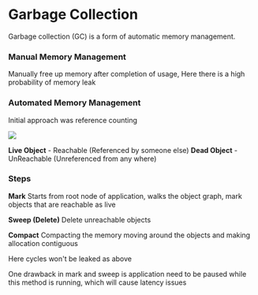 # Garbage Collection

Garbage collection (GC) is a form of automatic memory management.

### Manual Memory Management

Manually free up memory after completion of usage, Here there is a high probability of memory leak

### Automated Memory Management

Initial approach was reference counting

![](/assets/GC-Memory.png)

**Live Object** - Reachable (Referenced by someone else)
**Dead Object** - UnReachable (Unreferenced from any where)

### Steps

**Mark**
Starts from root node of application, walks the object graph, mark objects that are reachable as live

**Sweep (Delete)**
Delete unreachable objects

**Compact**
Compacting the memory moving around the objects and making allocation contiguous

Here cycles won't be leaked as above

One drawback in mark and sweep is application need to be paused while this method is running, which will cause latency issues